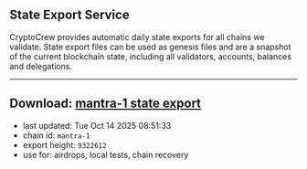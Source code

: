 ## State Export Service
CryptoCrew provides automatic daily state exports for all chains we validate. State export files can be used as genesis files and are a snapshot of the current blockchain state, including all validators, accounts, balances and delegations.

---
**Download: [mantra-1 state export](https://dl-eu2.ccvalidators.com/SERVICE/mantrachain/mantra-1_export_9322612.json)**
---

- last updated: Tue Oct 14 2025 08:51:33
- chain id: `mantra-1`
- export height: `9322612`
- use for: airdrops, local tests, chain recovery
